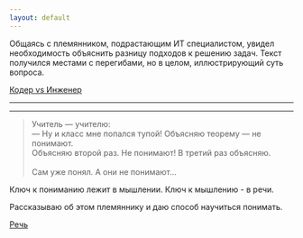 ```yaml
---
layout: default
---
```


Общаясь с племянником, подрастающим ИТ специалистом, увидел необходимость объяснить
разницу подходов к решению задач. Текст получился местами с перегибами, но в целом, 
иллюстрирующий суть вопроса.

[Кодер vs Инженер](/posts/engineer-vs-coder.html)

<hr/>
<hr/>

> Учитель — учителю: \
> — Ну и класс мне попался тупой! Объясняю теорему — не понимают.\
> Объясняю второй раз. Не понимают! В третий раз объясняю. \
> \
> Сам уже понял. А они не понимают...

Ключ к пониманию лежит в мышлении. Ключ к мышлению - в речи.

Рассказываю об этом племяннику и даю способ научиться понимать.

[Речь](/posts/speech.html)

